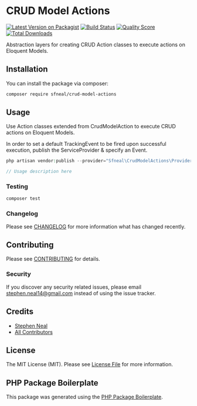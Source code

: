 # CRUD Model Actions

[![Latest Version on Packagist](https://img.shields.io/packagist/v/sfneal/crud-model-actions.svg?style=flat-square)](https://packagist.org/packages/sfneal/crud-model-actions)
[![Build Status](https://img.shields.io/travis/sfneal/crud-model-actions/master.svg?style=flat-square)](https://travis-ci.org/sfneal/crud-model-actions)
[![Quality Score](https://img.shields.io/scrutinizer/g/sfneal/crud-model-actions.svg?style=flat-square)](https://scrutinizer-ci.com/g/sfneal/crud-model-actions)
[![Total Downloads](https://img.shields.io/packagist/dt/sfneal/crud-model-actions.svg?style=flat-square)](https://packagist.org/packages/sfneal/crud-model-actions)

Abstraction layers for creating CRUD Action classes to execute actions on Eloquent Models.

## Installation

You can install the package via composer:

```bash
composer require sfneal/crud-model-actions
```

## Usage

Use Action classes extended from CrudModelAction to execute CRUD actions on Eloquent Models.

In order to set a default TrackingEvent to be fired upon successful execution, publish the ServiceProvider & specify an Event.
 
``` php
php artisan vendor:publish --provider="Sfneal\CrudModelActions\Providers\CrudModelActionServiceProvider"
```

``` php
// Usage description here
```

### Testing

``` bash
composer test
```

### Changelog

Please see [CHANGELOG](CHANGELOG.md) for more information what has changed recently.

## Contributing

Please see [CONTRIBUTING](CONTRIBUTING.md) for details.

### Security

If you discover any security related issues, please email stephen.neal14@gmail.com instead of using the issue tracker.

## Credits

- [Stephen Neal](https://github.com/sfneal)
- [All Contributors](../../contributors)

## License

The MIT License (MIT). Please see [License File](LICENSE.md) for more information.

## PHP Package Boilerplate

This package was generated using the [PHP Package Boilerplate](https://laravelpackageboilerplate.com).

